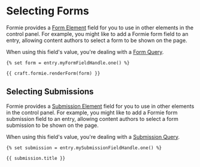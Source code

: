 # Selecting Forms
Formie provides a [Form Element](docs:developers/form) field for you to use in other elements in the control panel. For example, you might like to add a Formie form field to an entry, allowing content authors to select a form to be shown on the page.

When using this field's value, you're dealing with a [Form Query](docs:getting-elements/form-queries).

```twig
{% set form = entry.myFormFieldHandle.one() %}

{{ craft.formie.renderForm(form) }}
```

## Selecting Submissions
Formie provides a [Submission Element](docs:developers/submission) field for you to use in other elements in the control panel. For example, you might like to add a Formie form submission field to an entry, allowing content authors to select a form submission to be shown on the page.

When using this field's value, you're dealing with a [Submission Query](docs:getting-elements/submission-queries).

```twig
{% set submission = entry.mySubmissionFieldHandle.one() %}

{{ submission.title }}
```
